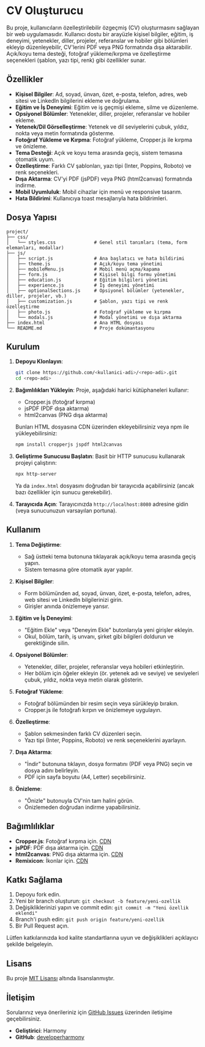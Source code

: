 # CV Oluşturucu

Bu proje, kullanıcıların özelleştirilebilir özgeçmiş (CV) oluşturmasını sağlayan bir web uygulamasıdır. Kullanıcı dostu bir arayüzle kişisel bilgiler, eğitim, iş deneyimi, yetenekler, diller, projeler, referanslar ve hobiler gibi bölümleri ekleyip düzenleyebilir, CV'lerini PDF veya PNG formatında dışa aktarabilir. Açık/koyu tema desteği, fotoğraf yükleme/kırpma ve özelleştirme seçenekleri (şablon, yazı tipi, renk) gibi özellikler sunar.

## Özellikler

- **Kişisel Bilgiler**: Ad, soyad, ünvan, özet, e-posta, telefon, adres, web sitesi ve LinkedIn bilgilerini ekleme ve doğrulama.
- **Eğitim ve İş Deneyimi**: Eğitim ve iş geçmişi ekleme, silme ve düzenleme.
- **Opsiyonel Bölümler**: Yetenekler, diller, projeler, referanslar ve hobiler ekleme.
- **Yetenek/Dil Görselleştirme**: Yetenek ve dil seviyelerini çubuk, yıldız, nokta veya metin formatında gösterme.
- **Fotoğraf Yükleme ve Kırpma**: Fotoğraf yükleme, Cropper.js ile kırpma ve önizleme.
- **Tema Desteği**: Açık ve koyu tema arasında geçiş, sistem temasına otomatik uyum.
- **Özelleştirme**: Farklı CV şablonları, yazı tipi (Inter, Poppins, Roboto) ve renk seçenekleri.
- **Dışa Aktarma**: CV'yi PDF (jsPDF) veya PNG (html2canvas) formatında indirme.
- **Mobil Uyumluluk**: Mobil cihazlar için menü ve responsive tasarım.
- **Hata Bildirimi**: Kullanıcıya toast mesajlarıyla hata bildirimleri.

## Dosya Yapısı

```
project/
├── css/
│   └── styles.css              # Genel stil tanımları (tema, form elemanları, modallar)
├── js/
│   ├── script.js               # Ana başlatıcı ve hata bildirimi
│   ├── theme.js                # Açık/koyu tema yönetimi
│   ├── mobileMenu.js           # Mobil menü açma/kapama
│   ├── form.js                 # Kişisel bilgi formu yönetimi
│   ├── education.js            # Eğitim bilgileri yönetimi
│   ├── experience.js           # İş deneyimi yönetimi
│   ├── optionalSections.js     # Opsiyonel bölümler (yetenekler, diller, projeler, vb.)
│   ├── customization.js        # Şablon, yazı tipi ve renk özelleştirme
│   ├── photo.js                # Fotoğraf yükleme ve kırpma
│   └── modals.js               # Modal yönetimi ve dışa aktarma
├── index.html                  # Ana HTML dosyası
└── README.md                   # Proje dokümantasyonu
```

## Kurulum

1. **Depoyu Klonlayın**:
   ```bash
   git clone https://github.com/<kullanici-adi>/<repo-adi>.git
   cd <repo-adi>
   ```

2. **Bağımlılıkları Yükleyin**:
   Proje, aşağıdaki harici kütüphaneleri kullanır:
   - Cropper.js (fotoğraf kırpma)
   - jsPDF (PDF dışa aktarma)
   - html2canvas (PNG dışa aktarma)
   
   Bunları HTML dosyasına CDN üzerinden ekleyebilirsiniz veya npm ile yükleyebilirsiniz:
   ```bash
   npm install cropperjs jspdf html2canvas
   ```

3. **Geliştirme Sunucusu Başlatın**:
   Basit bir HTTP sunucusu kullanarak projeyi çalıştırın:
   ```bash
   npx http-server
   ```
   Ya da `index.html` dosyasını doğrudan bir tarayıcıda açabilirsiniz (ancak bazı özellikler için sunucu gerekebilir).

4. **Tarayıcıda Açın**:
   Tarayıcınızda `http://localhost:8080` adresine gidin (veya sunucunuzun varsayılan portuna).

## Kullanım

1. **Tema Değiştirme**:
   - Sağ üstteki tema butonuna tıklayarak açık/koyu tema arasında geçiş yapın.
   - Sistem temasına göre otomatik ayar yapılır.

2. **Kişisel Bilgiler**:
   - Form bölümünden ad, soyad, ünvan, özet, e-posta, telefon, adres, web sitesi ve LinkedIn bilgilerinizi girin.
   - Girişler anında önizlemeye yansır.

3. **Eğitim ve İş Deneyimi**:
   - "Eğitim Ekle" veya "Deneyim Ekle" butonlarıyla yeni girişler ekleyin.
   - Okul, bölüm, tarih, iş unvanı, şirket gibi bilgileri doldurun ve gerektiğinde silin.

4. **Opsiyonel Bölümler**:
   - Yetenekler, diller, projeler, referanslar veya hobileri etkinleştirin.
   - Her bölüm için öğeler ekleyin (ör. yetenek adı ve seviye) ve seviyeleri çubuk, yıldız, nokta veya metin olarak gösterin.

5. **Fotoğraf Yükleme**:
   - Fotoğraf bölümünden bir resim seçin veya sürükleyip bırakın.
   - Cropper.js ile fotoğrafı kırpın ve önizlemeye uygulayın.

6. **Özelleştirme**:
   - Şablon sekmesinden farklı CV düzenleri seçin.
   - Yazı tipi (Inter, Poppins, Roboto) ve renk seçeneklerini ayarlayın.

7. **Dışa Aktarma**:
   - "İndir" butonuna tıklayın, dosya formatını (PDF veya PNG) seçin ve dosya adını belirleyin.
   - PDF için sayfa boyutu (A4, Letter) seçebilirsiniz.

8. **Önizleme**:
   - "Önizle" butonuyla CV'nin tam halini görün.
   - Önizlemeden doğrudan indirme yapabilirsiniz.

## Bağımlılıklar

- **Cropper.js**: Fotoğraf kırpma için. [CDN](https://cdnjs.com/libraries/cropperjs)
- **jsPDF**: PDF dışa aktarma için. [CDN](https://cdnjs.com/libraries/jspdf)
- **html2canvas**: PNG dışa aktarma için. [CDN](https://cdnjs.com/libraries/html2canvas)
- **Remixicon**: İkonlar için. [CDN](https://cdnjs.com/libraries/remixicon)

## Katkı Sağlama

1. Depoyu fork edin.
2. Yeni bir branch oluşturun: `git checkout -b feature/yeni-ozellik`
3. Değişikliklerinizi yapın ve commit edin: `git commit -m "Yeni özellik eklendi"`
4. Branch'i push edin: `git push origin feature/yeni-ozellik`
5. Bir Pull Request açın.

Lütfen katkılarınızda kod kalite standartlarına uyun ve değişiklikleri açıklayıcı şekilde belgeleyin.


## Lisans

Bu proje [MIT Lisansı](LICENSE) altında lisanslanmıştır.

## İletişim

Sorularınız veya önerileriniz için [GitHub Issues](https://github.com/<kullanici-adi>/<repo-adi>/issues) üzerinden iletişime geçebilirsiniz.
- **Geliştirici**: Harmony
- **GitHub**: [developerharmony](https://github.com/developerharmony)